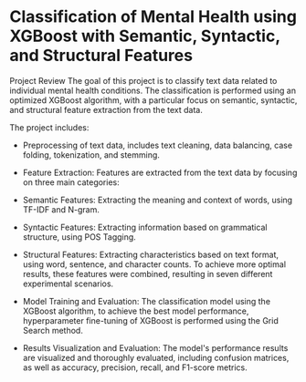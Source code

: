# Classification of Mental Health using XGBoost with Semantic, Syntactic, and Structural Features
Project Review
The goal of this project is to classify text data related to individual mental health conditions. The classification is performed using an optimized XGBoost algorithm, with a particular focus on semantic, syntactic, and structural feature extraction from the text data.

The project includes:

- Preprocessing of text data, includes text cleaning, data balancing, case folding, tokenization, and stemming.
- Feature Extraction: Features are extracted from the text data by focusing on three main categories:
- Semantic Features: Extracting the meaning and context of words, using TF-IDF and N-gram.
- Syntactic Features: Extracting information based on grammatical structure, using POS Tagging.
- Structural Features: Extracting characteristics based on text format, using word, sentence, and character counts.
To achieve more optimal results, these features were combined, resulting in seven different experimental scenarios.

- Model Training and Evaluation: The classification model using the XGBoost algorithm, to achieve the best model performance, hyperparameter fine-tuning of XGBoost is performed using the Grid Search method.

- Results Visualization and Evaluation: The model's performance results are visualized and thoroughly evaluated, including confusion matrices, as well as accuracy, precision, recall, and F1-score metrics.
